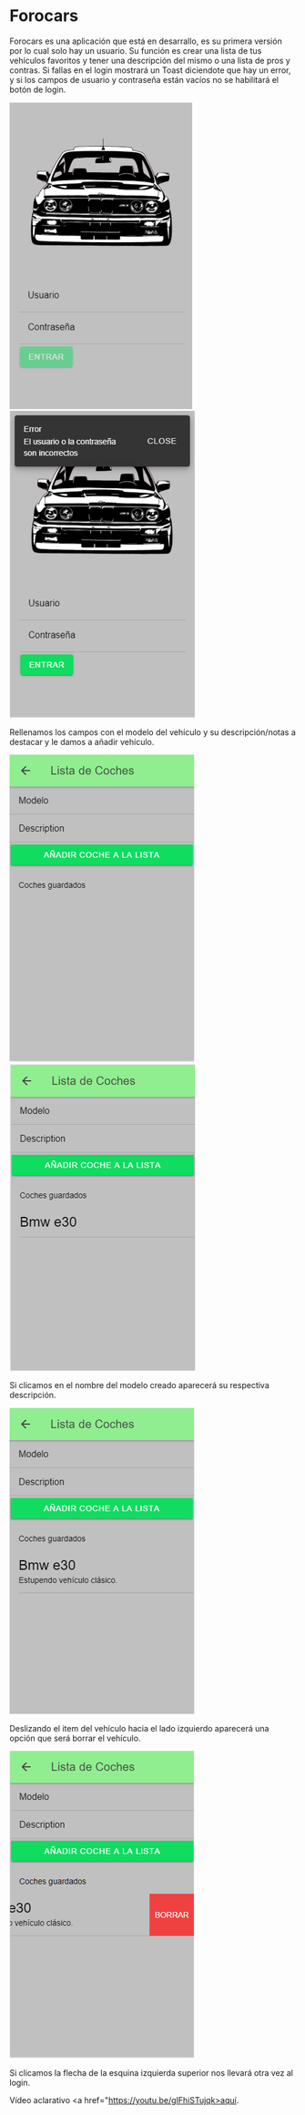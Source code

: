 # Forocars
Forocars es una aplicación que está en desarrallo, es su primera versión por lo cual solo hay un usuario. Su función es crear una lista de tus vehículos favoritos y tener una descripción del mismo o una lista de pros y contras.
Si fallas en el login mostrará un Toast diciendote que hay un error, y si los campos de usuario y contraseña están vacíos no se habilitará el botón de login.

<img src="imagenes/1.png"> <img src="imagenes/2.png">

Rellenamos los campos con el modelo del vehículo y su descripción/notas a destacar y le damos a añadir vehículo.

<img src="imagenes/3.png"><img src="imagenes/4.png">

Si clicamos en el nombre del modelo creado aparecerá su respectiva descripción.

<img src="imagenes/5.png">

Deslizando el item del vehículo hacia el lado izquierdo aparecerá una opción que será borrar el vehículo.

<img src="imagenes/6.png">

Si clicamos la flecha de la esquina izquierda superior nos llevará otra vez al login.

Vídeo aclarativo <a href="https://youtu.be/gIFhiSTujqk>aquí</a>.
